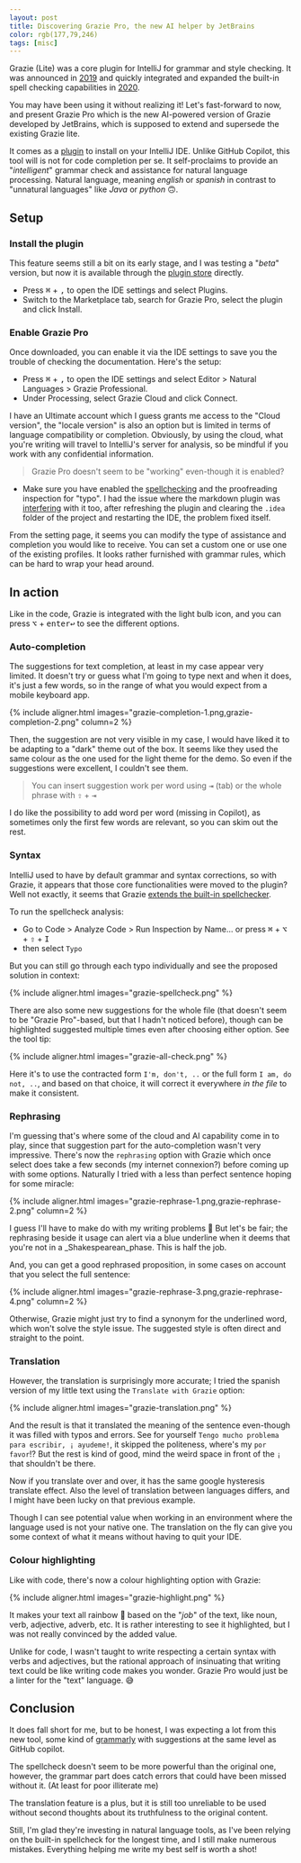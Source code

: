 ```yaml
---
layout: post
title: Discovering Grazie Pro, the new AI helper by JetBrains
color: rgb(177,79,246)
tags: [misc]
---
```



Grazie (Lite) was a core plugin for IntelliJ for grammar and style checking. It was announced in [2019][3] and quickly 
integrated and expanded the built-in spell checking capabilities in [2020][5].

You may have been using it without realizing it! Let's fast-forward to now, and present Grazie Pro which is the new
AI-powered version of Grazie developed by JetBrains, which is supposed to extend and supersede the existing Grazie lite.

It comes as a [plugin][1] to install on your IntelliJ IDE.
Unlike GitHub Copilot, this tool will is not for code completion per se. It self-proclaims to provide an "_intelligent_" 
grammar check and assistance for natural language processing. Natural language, meaning _english_ or _spanish_ in contrast
to "unnatural languages" like _Java_ or _python_ 🙃. 

## Setup

### Install the plugin

This feature seems still a bit on its early stage, and I was testing a "_beta_" version, but now it is available through 
the [plugin store][2] directly.

- Press <kbd>⌘</kbd> + <kbd>,</kbd> to open the IDE settings and select Plugins.
- Switch to the Marketplace tab, search for Grazie Pro, select the plugin and click Install.

### Enable Grazie Pro

Once downloaded, you can enable it via the IDE settings to save you the trouble of checking the documentation. 
Here's the setup:

- Press <kbd>⌘</kbd> + <kbd>,</kbd> to open the IDE settings and select Editor > Natural Languages > Grazie Professional.
- Under Processing, select Grazie Cloud and click Connect.

I have an Ultimate account which I guess grants me access to the "Cloud version", the "locale version" is
also an option but is limited in terms of language compatibility or completion. Obviously, by using the cloud, what you're writing will travel to IntelliJ's server for analysis, so be mindful if you work with any confidential information.

> Grazie Pro doesn't seem to be "working" even-though it is enabled?

- Make sure you have enabled the [spellchecking][6] and the proofreading inspection for "typo". I had the issue where the
markdown plugin was [interfering][7] with it too, after refreshing the plugin and clearing the `.idea` folder of the
project and restarting the IDE, the problem fixed itself.

From the setting page, it seems you can modify the type of assistance and completion you would like to receive.
You can set a custom one or use one of the existing profiles. It looks rather furnished with grammar rules, which can
be hard to wrap your head around.

## In action

Like in the code, Grazie is integrated with the light bulb icon, and you can press <kbd>⌥</kbd> + <kbd>enter↩</kbd> 
to see the different options.

### Auto-completion

The suggestions for text completion, at least in my case appear very limited.
It doesn't try or guess what I'm going to type next and when it does, it's just a few words, so in the range of what
you would expect from a mobile keyboard app.

{% include aligner.html images="grazie-completion-1.png,grazie-completion-2.png" column=2 %}

Then, the suggestion are not very visible in my case, I would have liked it to be adapting to a "dark" theme
out of the box. It seems like they used the same colour as the one used for the light theme for the demo.
So even if the suggestions were excellent, I couldn't see them.

> You can insert suggestion work per word using <kbd>⇥</kbd> (tab) or the whole phrase with <kbd>⇧</kbd> + <kbd>⇥</kbd>

I do like the possibility to add word per word (missing in Copilot), as sometimes only the first few words are relevant,
so you can skim out the rest.

### Syntax

IntelliJ used to have by default grammar and syntax corrections, so with Grazie, it appears that those core functionalities
were moved to the plugin? Well not exactly, it seems that Grazie [extends the built-in spellchecker][3].

To run the spellcheck analysis:
 - Go to Code > Analyze Code > Run Inspection by Name… or press <kbd>⌘</kbd> + <kbd>⌥</kbd> + <kbd>⇧</kbd> + <kbd>I</kbd> 
 - then select `Typo`

But you can still go through each typo individually and see the proposed solution in context:

{% include aligner.html images="grazie-spellcheck.png" %}

There are also some new suggestions for the whole file (that doesn't seem to be "Grazie Pro"-based, but that I hadn't noticed before),
though can be highlighted suggested multiple times even after choosing either option.
See the tool tip:

{% include aligner.html images="grazie-all-check.png" %}

Here it's to use the contracted form `I'm, don't, ..` or the full form `I am, do not, ..`, and based on that
choice, it will correct it everywhere _in the file_ to make it consistent.

### Rephrasing

I'm guessing that's where some of the cloud and AI capability come in to play, since that suggestion part for the
auto-completion wasn't very impressive.
There's now the `rephrasing` option with Grazie which once select does take a few seconds (my internet connexion?) 
before coming up with some options. Naturally I tried with a less than perfect sentence hoping for some miracle:

{% include aligner.html images="grazie-rephrase-1.png,grazie-rephrase-2.png" column=2 %}

I guess I'll have to make do with my writing problems 🥲
But let's be fair; the rephrasing beside it usage can alert via a blue underline when it deems that you're not in 
a _Shakespearean_phase. This is half the job.

And, you can get a good rephrased proposition, in some cases on account that you select the full sentence:

{% include aligner.html images="grazie-rephrase-3.png,grazie-rephrase-4.png" column=2 %}

Otherwise, Grazie might just try to find a synonym for the underlined word, which won't solve the style issue.
The suggested style is often direct and straight to the point.

### Translation

However, the translation is surprisingly more accurate;
I tried the spanish version of my little text using the `Translate with Grazie` option:

{% include aligner.html images="grazie-translation.png" %}

And the result is that it translated the meaning of the sentence even-though it was filled with typos and errors.
See for yourself `Tengo mucho problema para escribir, ¡ ayudeme!`, it skipped the politeness, where's my `por favor`!?
But the rest is kind of good, mind the weird space in front of the `¡` that shouldn't be there.

Now if you translate over and over, it has the same google hysteresis translate effect. Also the level of translation
between languages differs, and I might have been lucky on that previous example.

Though I can see potential value when working in an environment where the language used is not your native one. The
translation on the fly can give you some context of what it means without having to quit your IDE.

### Colour highlighting

Like with code, there's now a colour highlighting option with Grazie:

{% include aligner.html images="grazie-highlight.png" %}

It makes your text all rainbow 🦄 based on the "_job_" of the text, like noun, verb, adjective, adverb, etc.
It is rather interesting to see it highlighted, but I was not really convinced by the added value.

Unlike for code, I wasn't taught to write respecting a certain syntax with verbs and adjectives, but the rational approach
of insinuating that writing text could be like writing code makes you wonder.
Grazie Pro would just be a linter for the "text" language. 😅

## Conclusion

It does fall short for me, but to be honest, I was expecting a lot from this new tool, some kind of
[grammarly][4] with suggestions at the same level as GitHub copilot.

The spellcheck doesn't seem to be more powerful than the original one, however, the grammar part does catch errors that
could have been missed without it. (At least for poor illiterate me)

The translation feature is a plus, but it is still too unreliable to be used without second thoughts about its 
truthfulness to the original content.

Still, I'm glad they're investing in natural language tools, as I've been relying on the built-in spellcheck for the
longest time, and I still make numerous mistakes. Everything helping me write my best self is worth a shot!


[1]: https://plugins.jetbrains.com/plugin/16136-grazie-pro
[2]: https://plugins.jetbrains.com/plugin/16136-grazie-pro/docs
[3]: https://blog.jetbrains.com/idea/2019/11/meet-grazie-the-ultimate-spelling-grammar-and-style-checker-for-intellij-idea/
[4]: https://www.grammarly.com/
[5]: https://blog.jetbrains.com/idea/2020/07/new-spellchecker-implementation-in-intellij-idea-2020-2/
[6]: https://www.jetbrains.com/help/idea/spellchecking.html
[7]: https://intellij-support.jetbrains.com/hc/en-us/community/posts/360001330259-Spell-checking-doesn-t-work-in-Markdown-files
